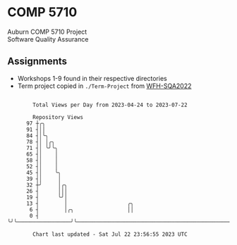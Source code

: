 # COMP 5710
Auburn COMP 5710 Project  
Software Quality Assurance

## Assignments
- Workshops 1-9 found in their respective directories
- Term project copied in `./Term-Project` from [WFH-SQA2022](https://github.com/wumphlett/WFH-SQA2022-AUBURN)

```

        Total Views per Day from 2023-04-24 to 2023-07-22

        Repository Views
      97 ┼╭╮
      91 ┤││
      84 ┤│╰╮
      78 ┤│ │╭╮
      71 ┤│ ╰╯╰╮
      65 ┤│    │
      58 ┤│    │
      52 ┤│    │
      45 ┤│    ╰╮
      39 ┤│     │
      32 ┼╯     │╭╮
      26 ┤      │││
      19 ┤      ╰╯│
      13 ┤        │                   ╭╮
       6 ┤        │╭╮                 ││
       0 ┤        ╰╯╰─────────────────╯╰───────────────────────────────────────────────────────────

        Chart last updated - Sat Jul 22 23:56:55 2023 UTC
        
```
